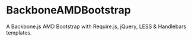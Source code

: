 BackboneAMDBootstrap
====================

A Backbone.js AMD Bootstrap with Require.js, jQuery, LESS & Handlebars templates.